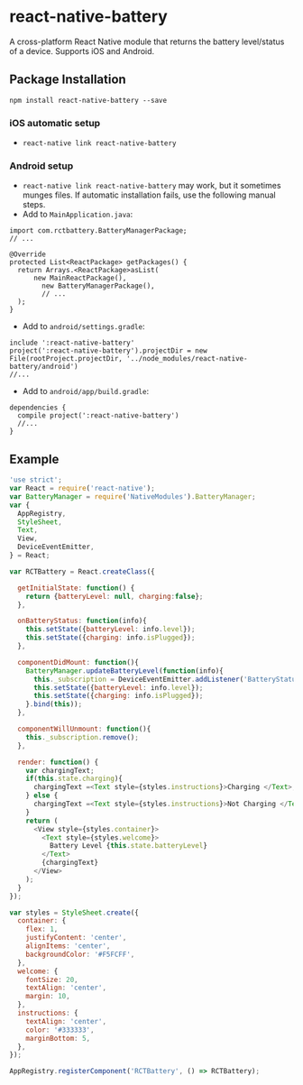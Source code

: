# react-native-battery

A cross-platform React Native module that returns the battery level/status of a device. Supports iOS and Android.

## Package Installation
`npm install react-native-battery --save`

### iOS automatic setup
*   `react-native link react-native-battery`


### Android setup
*   `react-native link react-native-battery` may work, but it sometimes munges files. If automatic installation fails, use the following manual steps.
*   Add to `MainApplication.java`:
```
import com.rctbattery.BatteryManagerPackage;
// ...

@Override
protected List<ReactPackage> getPackages() {
  return Arrays.<ReactPackage>asList(
      new MainReactPackage(),
        new BatteryManagerPackage(),
        // ...
  );
}
```
*   Add to `android/settings.gradle`:
```
include ':react-native-battery'
project(':react-native-battery').projectDir = new File(rootProject.projectDir, '../node_modules/react-native-battery/android')
//...
```
*   Add to `android/app/build.gradle`:
```
dependencies {
  compile project(':react-native-battery')
  //...
}
```


## Example
```javascript
'use strict';
var React = require('react-native');
var BatteryManager = require('NativeModules').BatteryManager;
var {
  AppRegistry,
  StyleSheet,
  Text,
  View,
  DeviceEventEmitter,
} = React;

var RCTBattery = React.createClass({

  getInitialState: function() {
    return {batteryLevel: null, charging:false};
  },

  onBatteryStatus: function(info){
    this.setState({batteryLevel: info.level});
    this.setState({charging: info.isPlugged});
  },

  componentDidMount: function(){
    BatteryManager.updateBatteryLevel(function(info){
      this._subscription = DeviceEventEmitter.addListener('BatteryStatus', this.onBatteryStatus);
      this.setState({batteryLevel: info.level});
      this.setState({charging: info.isPlugged});
    }.bind(this));
  },

  componentWillUnmount: function(){
    this._subscription.remove();
  },

  render: function() {
    var chargingText;
    if(this.state.charging){
      chargingText =<Text style={styles.instructions}>Charging </Text>;
    } else {
      chargingText =<Text style={styles.instructions}>Not Charging </Text>;
    }
    return (
      <View style={styles.container}>
        <Text style={styles.welcome}>
          Battery Level {this.state.batteryLevel}
        </Text>
        {chargingText}
      </View>
    );
  }
});

var styles = StyleSheet.create({
  container: {
    flex: 1,
    justifyContent: 'center',
    alignItems: 'center',
    backgroundColor: '#F5FCFF',
  },
  welcome: {
    fontSize: 20,
    textAlign: 'center',
    margin: 10,
  },
  instructions: {
    textAlign: 'center',
    color: '#333333',
    marginBottom: 5,
  },
});

AppRegistry.registerComponent('RCTBattery', () => RCTBattery);

```
